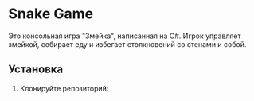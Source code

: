 # Snake Game

Это консольная игра "Змейка", написанная на C#. Игрок управляет змейкой, собирает еду и избегает столкновений со стенами и собой.

## Установка

1. Клонируйте репозиторий:
